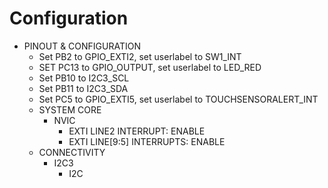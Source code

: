# Configuration

- PINOUT & CONFIGURATION
  - Set PB2 to GPIO_EXTI2, set userlabel to SW1_INT
  - SET PC13 to GPIO_OUTPUT, set userlabel to LED_RED
  - Set PB10 to I2C3_SCL
  - Set PB11 to I2C3_SDA
  - Set PC5 to GPIO_EXTI5, set userlabel to TOUCHSENSORALERT_INT
  - SYSTEM CORE
    - NVIC
      - EXTI LINE2 INTERRUPT: ENABLE
      - EXTI LINE[9:5] INTERRUPTS: ENABLE
  - CONNECTIVITY
    - I2C3
      - I2C
